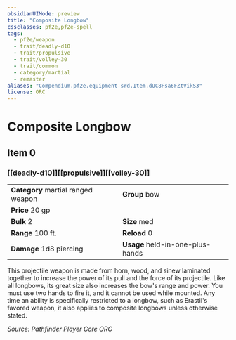 ```yaml
---
obsidianUIMode: preview
title: "Composite Longbow"
cssclasses: pf2e,pf2e-spell
tags:
  - pf2e/weapon
  - trait/deadly-d10
  - trait/propulsive
  - trait/volley-30
  - trait/common
  - category/martial
  - remaster
aliases: "Compendium.pf2e.equipment-srd.Item.dUC8Fsa6FZtVikS3"
license: ORC
---
```

# Composite Longbow
## Item 0
### [[deadly-d10]][[propulsive]][[volley-30]]

|  |  |
| -- | -- |
| **Category** martial ranged weapon | **Group** bow |
| **Price** 20 gp |  |
| **Bulk** 2 | **Size** med |
|**Range** 100 ft.| **Reload** 0|
| **Damage** 1d8 piercing  | **Usage** held-in-one-plus-hands |



This projectile weapon is made from horn, wood, and sinew laminated together to increase the power of its pull and the force of its projectile. Like all longbows, its great size also increases the bow's range and power. You must use two hands to fire it, and it cannot be used while mounted. Any time an ability is specifically restricted to a longbow, such as Erastil's favored weapon, it also applies to composite longbows unless otherwise stated.

*Source: Pathfinder Player Core*
*ORC*